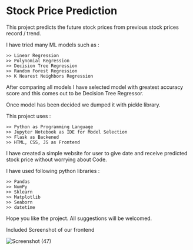 # Stock Price Prediction

This project predicts the future stock prices from previous stock prices record / trend.

I have tried many ML models such as :

    >> Linear Regression
    >> Polynomial Regression
    >> Decision Tree Regression
    >> Random Forest Regression
    >> K Nearest Neighbors Regression
   
After comparing all models I have selected model with greatest accuracy score and this comes out to be Decision Tree Regressor.

Once model has been decided we dumped it with pickle library.

This project uses  :

    >> Python as Programming Language
    >> Jupyter Notebook as IDE for Model Selection
    >> Flask as Backened
    >> HTML, CSS, JS as Frontend
    
    
I have created a simple website for user to give date and receive predicted stock price without worrying about Code.

I have used following python libraries :

    >> Pandas
    >> NumPy
    >> Sklearn
    >> Matplotlib
    >> Seaborn
    >> datetime
    
    
 Hope you like the project. All suggestions will be welcomed.
 
 Included Screenshot of our frontend
 
 ![Screenshot (47)](https://user-images.githubusercontent.com/75946283/189034464-f5e7fb43-bc14-4b80-b2d3-87a79190b057.png)

 
